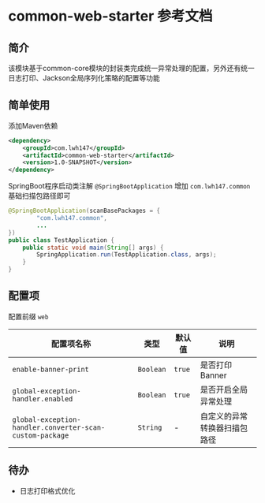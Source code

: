 # common-web-starter 参考文档

## 简介

该模块基于common-core模块的封装类完成统一异常处理的配置，另外还有统一日志打印、Jackson全局序列化策略的配置等功能

## 简单使用

添加Maven依赖

```xml
<dependency>
    <groupId>com.lwh147</groupId>
    <artifactId>common-web-starter</artifactId>
    <version>1.0-SNAPSHOT</version>
</dependency>
```

SpringBoot程序启动类注解 `@SpringBootApplication` 增加 `com.lwh147.common` 基础扫描包路径即可

```java
@SpringBootApplication(scanBasePackages = {
        "com.lwh147.common",
        ...
})
public class TestApplication {
    public static void main(String[] args) {
        SpringApplication.run(TestApplication.class, args);
    }
}
```

## 配置项

配置前缀 `web`

| 配置项名称 | 类型 | 默认值 | 说明 |
| --------- | ---- | ----- | ---- |
| `enable-banner-print` | `Boolean` | `true` | 是否打印Banner |
| `global-exception-handler.enabled` | `Boolean` | `true` | 是否开启全局异常处理 |
| `global-exception-handler.converter-scan-custom-package` | `String` | - | 自定义的异常转换器扫描包路径 |

## 待办

* 日志打印格式优化